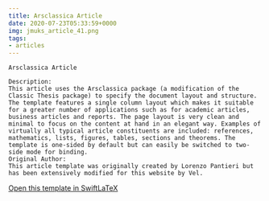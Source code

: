 ```yaml
---
title: Arsclassica Article
date: 2020-07-23T05:33:59+0000
img: jmuks_article_41.png
tags:
- articles
---
```

```
Arsclassica Article

Description:
This article uses the Arsclassica package (a modification of the Classic Thesis package) to specify the document layout and structure. The template features a single column layout which makes it suitable for a greater number of applications such as for academic articles, business articles and reports. The page layout is very clean and minimal to focus on the content at hand in an elegant way. Examples of virtually all typical article constituents are included: references, mathematics, lists, figures, tables, sections and theorems. The template is one-sided by default but can easily be switched to two-side mode for binding.
Original Author:
This article template was originally created by Lorenzo Pantieri but has been extensively modified for this website by Vel.
```
[Open this template in SwiftLaTeX](https://www.swiftlatex.com/project.html?import=https://swiftlatex.github.io/LaTeXBoilerPlate/zips/bgvbs_article_4.zip)

